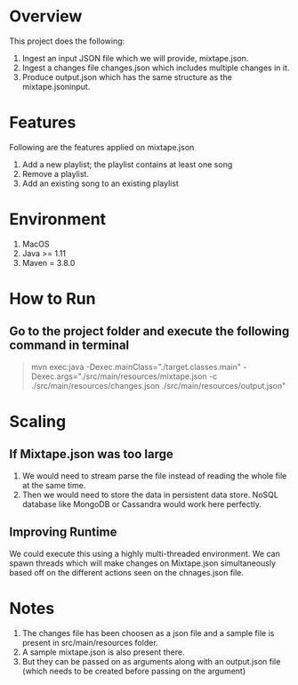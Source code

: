 # Overview #

This project does the following:

1. Ingest an input JSON file which we will provide, mixtape.json.
2. Ingest a changes file changes.json which includes multiple changes in it.
3. Produce output.json which has the same structure as the mixtape.jsoninput.

# Features #

Following are the features applied on mixtape.json

1. Add a new playlist; the playlist contains at least one song
2. Remove a playlist.
3. Add an existing song to an existing playlist


# Environment #
1. MacOS
2. Java >= 1.11
3. Maven = 3.8.0

# How to Run #

## Go to the project folder and execute the following command in terminal ##

> mvn exec:java -Dexec.mainClass="./target.classes.main" -Dexec.args="./src/main/resources/mixtape.json -c ./src/main/resources/changes.json ./src/main/resources/output.json"

# Scaling #

## If Mixtape.json was too large ##

1. We would need to stream parse the file instead of reading the whole file at the same time.
2. Then we would need to store the data in persistent data store. NoSQL database like MongoDB or Cassandra would work here perfectly.

## Improving Runtime ##

We could execute this using a highly multi-threaded environment. We can spawn threads which will make changes on Mixtape.json simultaneously based off on the different actions seen on the chnages.json file.


# Notes #
1. The changes file has been choosen as a json file and a sample file is present in src/main/resources folder.
2. A sample mixtape.json is also present there.
3. But they can be passed on as arguments along with an output.json file (which needs to be created before passing on the argument)
